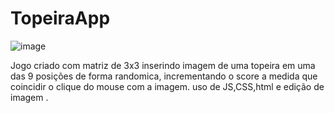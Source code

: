# TopeiraApp

![image](https://github.com/user-attachments/assets/6b915ab5-12b6-4610-a0b8-2386d8fedb98)


Jogo criado com matriz de 3x3 inserindo imagem de uma topeira em uma das 9 posições de forma randomica, incrementando o score a medida que coincidir o clique do mouse com a imagem.
uso de JS,CSS,html e edição de imagem .
